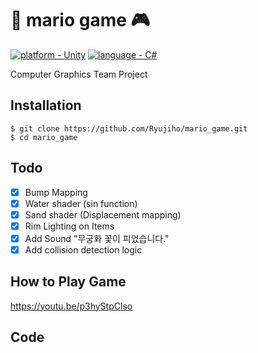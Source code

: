 # 🌺 mario game 🎮

<a href="https://"><img src="https://img.shields.io/badge/platform-iOS-2ea44f" alt="platform - Unity"></a> <a href="https://"><img src="https://img.shields.io/static/v1?label=language&message=C%23&color=2ea44f" alt="language - C#"></a>

Computer Graphics Team Project

## Installation
```
$ git clone https://github.com/Ryujiho/mario_game.git
$ cd mario_game
```
## Todo
- [x] Bump Mapping
- [x] Water shader (sin function)
- [x] Sand shader (Displacement mapping)
- [x] Rim Lighting on Items
- [x] Add Sound "무궁화 꽃이 피었습니다."
- [x] Add collision detection logic

## How to Play Game
https://youtu.be/p3hyStpClso

## Code
